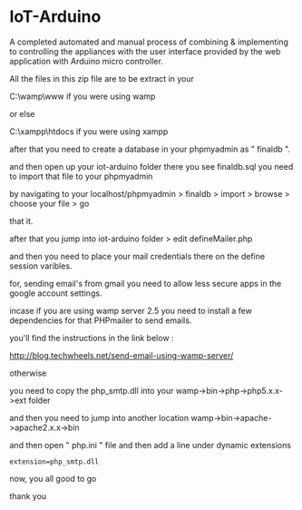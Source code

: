# IoT-Arduino
A completed automated and manual process of combining &amp; implementing to controlling the appliances with the user interface provided by the web application with Arduino micro controller.

All the files in this zip file are to be extract in your

  C:\wamp\www if you were using wamp

or else

  C:\xampp\htdocs if you were using xampp

after that you need to create a database in your phpmyadmin as " finaldb ".

and then open up your iot-arduino folder there you see finaldb.sql you need to import that file to your phpmyadmin

by navigating to your localhost/phpmyadmin > finaldb > import > browse > choose your file > go

that it.

after that you jump into iot-arduino folder > edit defineMailer.php

and then you need to place your mail credentials there on the define session varibles.

for, sending email's from gmail you need to allow less secure apps in the google account settings.

incase if you are using wamp server 2.5 you need to install a few dependencies for that PHPmailer to send emails.

you'll find the instructions in the link below :

http://blog.techwheels.net/send-email-using-wamp-server/

otherwise

you need to copy the php_smtp.dll into your wamp->bin->php->php5.x.x->ext folder

and then you need to jump into another location wamp->bin->apache->apache2.x.x->bin

and then open " php.ini " file and then add a line under dynamic extensions

	extension=php_smtp.dll

now, you all good to go

thank you
